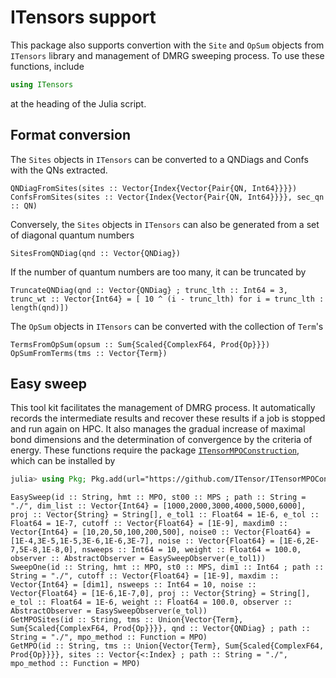 # ITensors support

This package also supports convertion with the `Site` and `OpSum` objects from `ITensors` library and management of DMRG sweeping process. To use these functions, include
```julia
using ITensors
```
at the heading of the Julia script.

## Format conversion

The `Sites` objects in `ITensors` can be converted to a QNDiags and Confs with the QNs extracted. 
```@docs
QNDiagFromSites(sites :: Vector{Index{Vector{Pair{QN, Int64}}}})
ConfsFromSites(sites :: Vector{Index{Vector{Pair{QN, Int64}}}}, sec_qn :: QN)
```
Conversely, the  `Sites` objects in `ITensors` can also be generated from a set of diagonal quantum numbers 
```@docs
SitesFromQNDiag(qnd :: Vector{QNDiag})
```
If the number of quantum numbers are too many, it can be truncated by 
```@docs
TruncateQNDiag(qnd :: Vector{QNDiag} ; trunc_lth :: Int64 = 3, trunc_wt :: Vector{Int64} = [ 10 ^ (i - trunc_lth) for i = trunc_lth : length(qnd)]) 
```

The `OpSum` objects in `ITensors` can be converted with the collection of `Term`'s
```@docs
TermsFromOpSum(opsum :: Sum{Scaled{ComplexF64, Prod{Op}}})
OpSumFromTerms(tms :: Vector{Term})
```

## Easy sweep

This tool kit facilitates the management of DMRG process. It automatically records the intermediate results and recover these results if a job is stopped and run again on HPC. It also manages the gradual increase of maximal bond dimensions and the determination of convergence by the criteria of energy. These functions require the package [`ITensorMPOConstruction`](https://github.com/ITensor/ITensorMPOConstruction.jl), which can be installed by 
```julia
julia> using Pkg; Pkg.add(url="https://github.com/ITensor/ITensorMPOConstruction.jl.git")
```

```@docs
EasySweep(id :: String, hmt :: MPO, st00 :: MPS ; path :: String = "./", dim_list :: Vector{Int64} = [1000,2000,3000,4000,5000,6000], proj :: Vector{String} = String[], e_tol1 :: Float64 = 1E-6, e_tol :: Float64 = 1E-7, cutoff :: Vector{Float64} = [1E-9], maxdim0 :: Vector{Int64} = [10,20,50,100,200,500], noise0 :: Vector{Float64} = [1E-4,3E-5,1E-5,3E-6,1E-6,3E-7], noise :: Vector{Float64} = [1E-6,2E-7,5E-8,1E-8,0], nsweeps :: Int64 = 10, weight :: Float64 = 100.0, observer :: AbstractObserver = EasySweepObserver(e_tol1))
SweepOne(id :: String, hmt :: MPO, st0 :: MPS, dim1 :: Int64 ; path :: String = "./", cutoff :: Vector{Float64} = [1E-9], maxdim :: Vector{Int64} = [dim1], nsweeps :: Int64 = 10, noise :: Vector{Float64} = [1E-6,1E-7,0], proj :: Vector{String} = String[], e_tol :: Float64 = 1E-6, weight :: Float64 = 100.0, observer :: AbstractObserver = EasySweepObserver(e_tol))
GetMPOSites(id :: String, tms :: Union{Vector{Term}, Sum{Scaled{ComplexF64, Prod{Op}}}}, qnd :: Vector{QNDiag} ; path :: String = "./", mpo_method :: Function = MPO)
GetMPO(id :: String, tms :: Union{Vector{Term}, Sum{Scaled{ComplexF64, Prod{Op}}}}, sites :: Vector{<:Index} ; path :: String = "./", mpo_method :: Function = MPO)
```